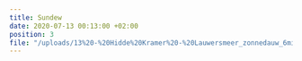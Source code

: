 ```yaml
---
title: Sundew
date: 2020-07-13 00:13:00 +02:00
position: 3
file: "/uploads/13%20-%20Hidde%20Kramer%20-%20Lauwersmeer_zonnedauw_6min_Vol.mp3"
---
```



